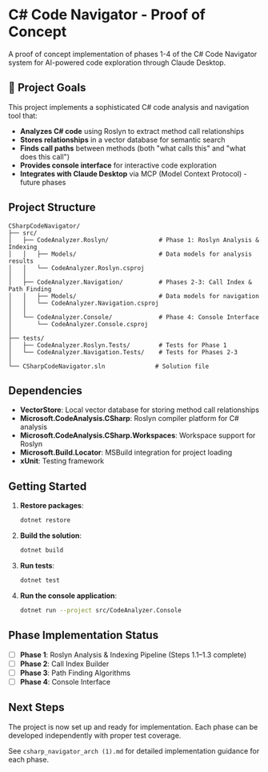 # C# Code Navigator - Proof of Concept

A proof of concept implementation of phases 1-4 of the C# Code Navigator system for AI-powered code exploration through Claude Desktop.

## 🎯 Project Goals

This project implements a sophisticated C# code analysis and navigation tool that:
- **Analyzes C# code** using Roslyn to extract method call relationships
- **Stores relationships** in a vector database for semantic search
- **Finds call paths** between methods (both "what calls this" and "what does this call")
- **Provides console interface** for interactive code exploration
- **Integrates with Claude Desktop** via MCP (Model Context Protocol) - future phases

## Project Structure

```
CSharpCodeNavigator/
├── src/
│   ├── CodeAnalyzer.Roslyn/              # Phase 1: Roslyn Analysis & Indexing
│   │   ├── Models/                       # Data models for analysis results
│   │   └── CodeAnalyzer.Roslyn.csproj
│   │
│   ├── CodeAnalyzer.Navigation/          # Phases 2-3: Call Index & Path Finding
│   │   ├── Models/                       # Data models for navigation
│   │   └── CodeAnalyzer.Navigation.csproj
│   │
│   └── CodeAnalyzer.Console/             # Phase 4: Console Interface
│       └── CodeAnalyzer.Console.csproj
│
├── tests/
│   ├── CodeAnalyzer.Roslyn.Tests/        # Tests for Phase 1
│   └── CodeAnalyzer.Navigation.Tests/    # Tests for Phases 2-3
│
└── CSharpCodeNavigator.sln              # Solution file
```

## Dependencies

- **VectorStore**: Local vector database for storing method call relationships
- **Microsoft.CodeAnalysis.CSharp**: Roslyn compiler platform for C# analysis
- **Microsoft.CodeAnalysis.CSharp.Workspaces**: Workspace support for Roslyn
- **Microsoft.Build.Locator**: MSBuild integration for project loading
- **xUnit**: Testing framework

## Getting Started

1. **Restore packages**:
   ```bash
   dotnet restore
   ```

2. **Build the solution**:
   ```bash
   dotnet build
   ```

3. **Run tests**:
   ```bash
   dotnet test
   ```

4. **Run the console application**:
   ```bash
   dotnet run --project src/CodeAnalyzer.Console
   ```

## Phase Implementation Status

- [ ] **Phase 1**: Roslyn Analysis & Indexing Pipeline (Steps 1.1–1.3 complete)
- [ ] **Phase 2**: Call Index Builder  
- [ ] **Phase 3**: Path Finding Algorithms
- [ ] **Phase 4**: Console Interface

## Next Steps

The project is now set up and ready for implementation. Each phase can be developed independently with proper test coverage.

See `csharp_navigator_arch (1).md` for detailed implementation guidance for each phase.
